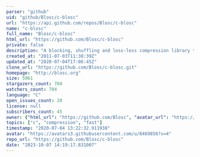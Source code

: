 ```yaml
---
parser: "github"
uid: "github/Blosc/c-blosc"
url: "https://api.github.com/repos/Blosc/c-blosc"
name: "c-blosc"
full_name: "Blosc/c-blosc"
html_url: "https://github.com/Blosc/c-blosc"
private: false
description: "A blocking, shuffling and loss-less compression library that can be faster than `memcpy()`."
created_at: "2011-07-03T11:38:39Z"
updated_at: "2020-07-04T17:06:45Z"
clone_url: "https://github.com/Blosc/c-blosc.git"
homepage: "http://blosc.org"
size: 5061
stargazers_count: 704
watchers_count: 704
language: "C"
open_issues_count: 20
license: null
subscribers_count: 45
owner: {"html_url": "https://github.com/Blosc", "avatar_url": "https://avatars3.githubusercontent.com/u/6469856?v=4", "login": "Blosc", "type": "Organization"}
topics: ["c", "compression", "fast"]
timestamp: "2020-07-04 13:22:32.911938"
avatar: "https://avatars3.githubusercontent.com/u/6469856?v=4"
repo_url: "https://github.com/Blosc/c-blosc"
date: "2023-10-07 14:19:17.831007"
---
```

